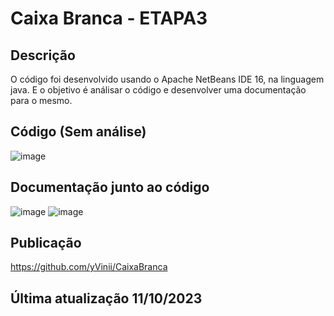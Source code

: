 # Caixa Branca - ETAPA3

## Descrição
O código foi desenvolvido usando o Apache NetBeans IDE 16, na linguagem java. E o objetivo é análisar o código e desenvolver uma documentação para o mesmo.

## Código (Sem análise)
![image](https://github.com/yVinii/CaixaBranca/assets/117307556/6f13fdfa-dd7c-49a7-a693-43e95713880e)

## Documentação junto ao código
![image](https://github.com/yVinii/CaixaBranca/assets/117307556/89b1bec8-b463-40d6-ba70-7f2bc4a4fa38)
![image](https://github.com/yVinii/CaixaBranca/assets/117307556/3d1b24b8-b012-405f-b9ea-8f4412f61a5c)

## Publicação
https://github.com/yVinii/CaixaBranca

## Última atualização 11/10/2023

